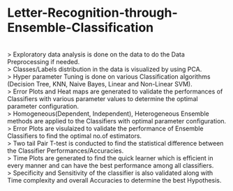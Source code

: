 # Letter-Recognition-through-Ensemble-Classification
<br> > Exploratory data analysis is done on the data to do the Data Preprocessing if needed.
<br> > Classes/Labels distribution in the data is visualized by using PCA.
<br> > Hyper parameter Tuning is done on various Classification algorithms (Decision Tree, KNN, Naive Bayes, Linear and Non-Linear SVM).
<br> > Error Plots and Heat maps are generated to validate the performances of Classifiers with various parameter values to determine the          optimal parameter configuration.
<br> > Homogeneous(Dependent, Independent), Heterogeneous Ensemble methods are applied to the Classifiers with optimal parameter                  configuration.
<br> > Error Plots are visulaized to validate the performance of Ensemble Classifiers to find the optimal no.of estimators.
<br> > Two tail Pair T-test is conducted to find the statistical difference between the Classifier Performances/Accuracies. 
<br> > Time Plots are generated to find the quick learner which is efficient in every manner and can have the best performance among all          classifiers.
<br> > Specificity and Sensitivity of the classifier is also validated along with Time complexity and overall Accuracies to determine the          best Hypothesis. 
